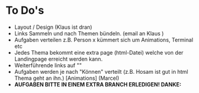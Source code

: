 # To Do's

- Layout / Design (Klaus ist dran)
- Links Sammeln und nach Themen bündeln. (email an Klaus )
- Aufgaben verteilen z.B. Person x kümmert sich um Animations, Terminal etc
- Jedes Thema bekommt eine extra page (html-Datei) welche von der Landingpage erreicht werden kann.
- Weiterführende links auf "<a href="#" target="_blank"></a>"
- Aufgaben werden je nach "Können" verteilt (z.B. Hosam ist gut in html Thema geht an ihn.) [Animations] (Marcel)
- **AUFGABEN BITTE IN EINEM EXTRA BRANCH ERLEDIGEN! DANKE:**
